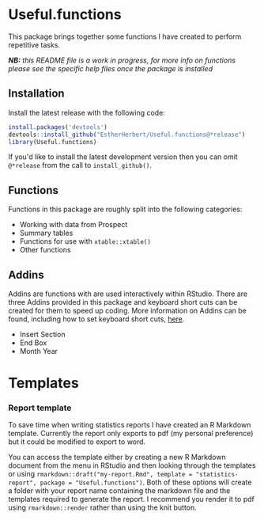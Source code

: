 # Useful.functions

This package brings together some functions I have created to perform repetitive tasks.

***NB:** this README file is a work in progress, for more info on functions please see the specific help files once the package is installed*

## Installation

Install the latest release with the following code:

``` r
install.packages('devtools')
devtools::install_github("EstherHerbert/Useful.functions@*release")
library(Useful.functions)
```

If you'd like to install the latest development version then you can omit 
`@*release` from the call to `install_github()`.

## Functions

Functions in this package are roughly split into the following categories:

- Working with data from Prospect
- Summary tables
- Functions for use with `xtable::xtable()`
- Other functions

## Addins

Addins are functions with are used interactively within RStudio. There are three
Addins provided in this package and keyboard short cuts can be created for them
to speed up coding. More information on Addins can be found, including how to
set keyboard short cuts, 
[here](https://docs.posit.co/ide/user/ide/guide/productivity/add-ins.html).

- Insert Section
- End Box
- Month Year

# Templates

### Report template

To save time when writing statistics reports I have created an R Markdown
template. Currently the report only exports to pdf (my personal preference) but
it could be modified to export to word.

You can access the template either by creating a new R Markdown document from
the menu in RStudio and then looking through the templates or using 
`rmarkdown::draft("my-report.Rmd", template = "statistics-report", package = "Useful.functions")`. 
Both of these options will create a folder with your report name containing the
markdown file and the templates required to generate the report.
I recommend you render it to pdf using `rmarkdown::render` rather than using the
knit button.
